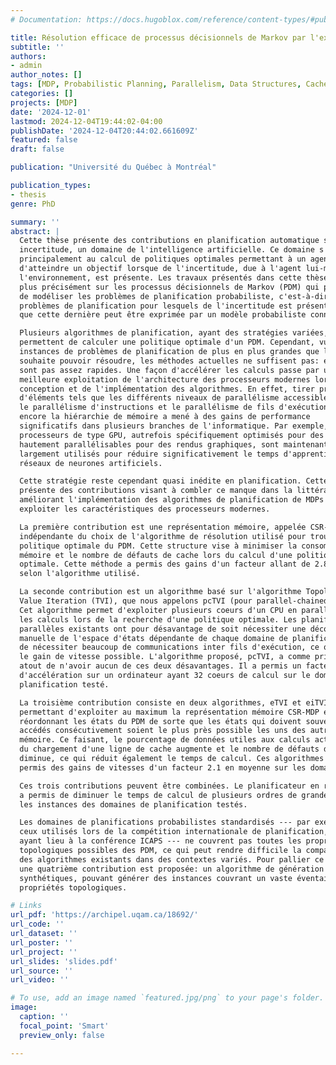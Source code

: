```yaml
---
# Documentation: https://docs.hugoblox.com/reference/content-types/#publications

title: Résolution efficace de processus décisionnels de Markov par l'exploitation d'approches structurelles et algorithmiques tirant parti de l'architecture moderne des ordinateurs
subtitle: ''
authors:
- admin
author_notes: []
tags: [MDP, Probabilistic Planning, Parallelism, Data Structures, Cache Memory, Algorithms, Benchmarks]
categories: []
projects: [MDP]
date: '2024-12-01'
lastmod: 2024-12-04T19:44:02-04:00
publishDate: '2024-12-04T20:44:02.661609Z'
featured: false
draft: false

publication: "Université du Québec à Montréal"

publication_types:
- thesis
genre: PhD

summary: ''
abstract: |
  Cette thèse présente des contributions en planification automatique sous
  incertitude, un domaine de l'intelligence artificielle. Ce domaine s'intéresse
  principalement au calcul de politiques optimales permettant à un agent
  d'atteindre un objectif lorsque de l'incertitude, due à l'agent lui-même ou à
  l'environnement, est présente. Les travaux présentés dans cette thèse portent
  plus précisément sur les processus décisionnels de Markov (PDM) qui permettent
  de modéliser les problèmes de planification probabiliste, c'est-à-dire les
  problèmes de planification pour lesquels de l'incertitude est présente, mais
  que cette dernière peut être exprimée par un modèle probabiliste connu.

  Plusieurs algorithmes de planification, ayant des stratégies variées,
  permettent de calculer une politique optimale d'un PDM. Cependant, vu les
  instances de problèmes de planification de plus en plus grandes que l'on
  souhaite pouvoir résoudre, les méthodes actuelles ne suffisent pas: elles ne
  sont pas assez rapides. Une façon d'accélérer les calculs passe par une
  meilleure exploitation de l'architecture des processeurs modernes lors de la
  conception et de l'implémentation des algorithmes. En effet, tirer profit
  d'éléments tels que les différents niveaux de parallélisme accessibles (comme
  le parallélisme d'instructions et le parallélisme de fils d'exécution) ou
  encore la hiérarchie de mémoire a mené à des gains de performance
  significatifs dans plusieurs branches de l'informatique. Par exemple, les
  processeurs de type GPU, autrefois spécifiquement optimisés pour des tâches
  hautement parallélisables pour des rendus graphiques, sont maintenant
  largement utilisés pour réduire significativement le temps d'apprentissage des
  réseaux de neurones artificiels.

  Cette stratégie reste cependant quasi inédite en planification. Cette thèse
  présente des contributions visant à combler ce manque dans la littérature en
  améliorant l'implémentation des algorithmes de planification de MDPs de sorte à
  exploiter les caractéristiques des processeurs modernes.

  La première contribution est une représentation mémoire, appelée CSR-MDP,
  indépendante du choix de l'algorithme de résolution utilisé pour trouver la
  politique optimale du PDM. Cette structure vise à minimiser la consommation en
  mémoire et le nombre de défauts de cache lors du calcul d'une politique
  optimale. Cette méthode a permis des gains d'un facteur allant de 2.8 à 8.6,
  selon l'algorithme utilisé.

  La seconde contribution est un algorithme basé sur l'algorithme Topological
  Value Iteration (TVI), que nous appelons pcTVI (pour parallel-chained TVI).
  Cet algorithme permet d'exploiter plusieurs coeurs d'un CPU en parallélisant
  les calculs lors de la recherche d'une politique optimale. Les planificateurs
  parallèles existants ont pour désavantage de soit nécessiter une décomposition
  manuelle de l'espace d'états dépendante de chaque domaine de planification, ou
  de nécessiter beaucoup de communications inter fils d'exécution, ce qui réduit
  le gain de vitesse possible. L'algorithme proposé, pcTVI, a comme principal
  atout de n'avoir aucun de ces deux désavantages. Il a permis un facteur $20$
  d'accélération sur un ordinateur ayant 32 coeurs de calcul sur le domaine de
  planification testé.

  La troisième contribution consiste en deux algorithmes, eTVI et eiTVI,
  permettant d'exploiter au maximum la représentation mémoire CSR-MDP en
  réordonnant les états du PDM de sorte que les états qui doivent souvent être
  accédés consécutivement soient le plus près possible les uns des autres en
  mémoire. Ce faisant, le pourcentage de données utiles aux calculs actuels lors
  du chargement d'une ligne de cache augmente et le nombre de défauts de cache
  diminue, ce qui réduit également le temps de calcul. Ces algorithmes seuls ont
  permis des gains de vitesses d'un facteur 2.1 en moyenne sur les domaines testés.

  Ces trois contributions peuvent être combinées. Le planificateur en résultant
  a permis de diminuer le temps de calcul de plusieurs ordres de grandeur sur
  les instances des domaines de planification testés.

  Les domaines de planifications probabilistes standardisés --- par exemple,
  ceux utilisés lors de la compétition internationale de planification, l'IPC,
  ayant lieu à la conférence ICAPS --- ne couvrent pas toutes les propriétés
  topologiques possibles des PDM, ce qui peut rendre difficile la comparaison
  des algorithmes existants dans des contextes variés. Pour pallier ce problème,
  une quatrième contribution est proposée: un algorithme de génération de PDM
  synthétiques, pouvant générer des instances couvrant un vaste éventail de
  propriétés topologiques.

# Links
url_pdf: 'https://archipel.uqam.ca/18692/'
url_code: ''
url_dataset: ''
url_poster: ''
url_project: ''
url_slides: 'slides.pdf'
url_source: ''
url_video: ''

# To use, add an image named `featured.jpg/png` to your page's folder.
image:
  caption: ''
  focal_point: 'Smart'
  preview_only: false

---
```

